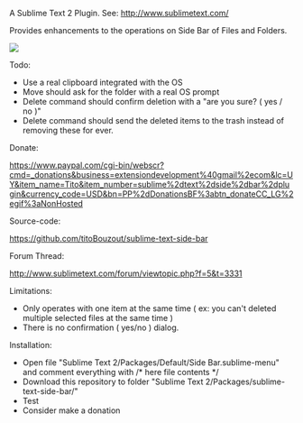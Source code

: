 A Sublime Text 2 Plugin. See: http://www.sublimetext.com/

Provides enhancements to the operations on Side Bar of Files and Folders.

<img src="http://dl.dropbox.com/u/43596449/tito/sublime/SideBar/screenshot.png" border="0"/>

Todo:
 
 * Use a real clipboard integrated with the OS
 * Move should ask for the folder with a real OS prompt
 * Delete command should confirm deletion with a "are you sure? ( yes / no )"
 * Delete command should send the deleted items to the trash instead of removing these for ever.

Donate:

https://www.paypal.com/cgi-bin/webscr?cmd=_donations&business=extensiondevelopment%40gmail%2ecom&lc=UY&item_name=Tito&item_number=sublime%2dtext%2dside%2dbar%2dplugin&currency_code=USD&bn=PP%2dDonationsBF%3abtn_donateCC_LG%2egif%3aNonHosted

Source-code:

https://github.com/titoBouzout/sublime-text-side-bar

Forum Thread:

http://www.sublimetext.com/forum/viewtopic.php?f=5&t=3331

Limitations:

* Only operates with one item at the same time ( ex: you can't deleted multiple selected files at the same time )
* There is no confirmation ( yes/no ) dialog.

Installation:

* Open file "Sublime Text 2/Packages/Default/Side Bar.sublime-menu" and comment everything with /* here file contents */
* Download this repository to folder "Sublime Text 2/Packages/sublime-text-side-bar/"
* Test 
* Consider make a donation

